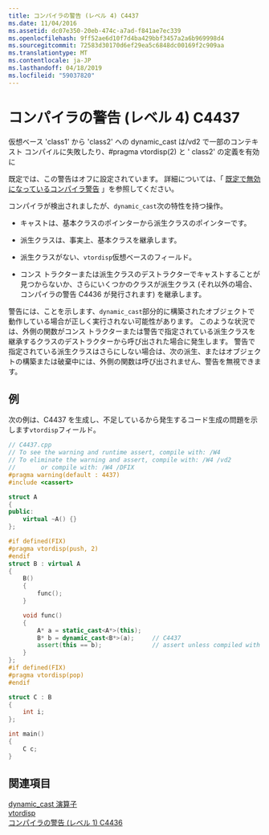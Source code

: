 ```yaml
---
title: コンパイラの警告 (レベル 4) C4437
ms.date: 11/04/2016
ms.assetid: dc07e350-20eb-474c-a7ad-f841ae7ec339
ms.openlocfilehash: 9ff52ae6d10f7d4ba429bbf3457a2a6b969998d4
ms.sourcegitcommit: 72583d30170d6ef29ea5c6848dc00169f2c909aa
ms.translationtype: MT
ms.contentlocale: ja-JP
ms.lasthandoff: 04/18/2019
ms.locfileid: "59037820"
---
```

# <a name="compiler-warning-level-4-c4437"></a>コンパイラの警告 (レベル 4) C4437

仮想ベース 'class1' から 'class2' への dynamic_cast は/vd2 で一部のコンテキスト コンパイルに失敗したり、#pragma vtordisp(2) と ' class2' の定義を有効に

既定では、この警告はオフに設定されています。 詳細については、「 [既定で無効になっているコンパイラ警告](../../preprocessor/compiler-warnings-that-are-off-by-default.md) 」を参照してください。

コンパイラが検出されましたが、`dynamic_cast`次の特性を持つ操作。

- キャストは、基本クラスのポインターから派生クラスのポインターです。

- 派生クラスは、事実上、基本クラスを継承します。

- 派生クラスがない、`vtordisp`仮想ベースのフィールド。

- コンス トラクターまたは派生クラスのデストラクターでキャストすることが見つからないか、さらにいくつかのクラスが派生クラス (それ以外の場合、コンパイラの警告 C4436 が発行されます) を継承します。

警告には、ことを示します、`dynamic_cast`部分的に構築されたオブジェクトで動作している場合が正しく実行されない可能性があります。  このような状況では、外側の関数がコンス トラクターまたは警告で指定されている派生クラスを継承するクラスのデストラクターから呼び出された場合に発生します。  警告で指定されている派生クラスはさらにしない場合は、次の派生、またはオブジェクトの構築または破棄中には、外側の関数は呼び出されません、警告を無視できます。

## <a name="example"></a>例

次の例は、C4437 を生成し、不足しているから発生するコード生成の問題を示します`vtordisp`フィールド。

```cpp
// C4437.cpp
// To see the warning and runtime assert, compile with: /W4
// To eliminate the warning and assert, compile with: /W4 /vd2
//       or compile with: /W4 /DFIX
#pragma warning(default : 4437)
#include <cassert>

struct A
{
public:
    virtual ~A() {}
};

#if defined(FIX)
#pragma vtordisp(push, 2)
#endif
struct B : virtual A
{
    B()
    {
        func();
    }

    void func()
    {
        A* a = static_cast<A*>(this);
        B* b = dynamic_cast<B*>(a);     // C4437
        assert(this == b);              // assert unless compiled with /vd2
    }
};
#if defined(FIX)
#pragma vtordisp(pop)
#endif

struct C : B
{
    int i;
};

int main()
{
    C c;
}
```

## <a name="see-also"></a>関連項目

[dynamic_cast 演算子](../../cpp/dynamic-cast-operator.md)<br/>
[vtordisp](../../preprocessor/vtordisp.md)<br/>
[コンパイラの警告 (レベル 1) C4436](../../error-messages/compiler-warnings/compiler-warning-level-1-c4436.md)